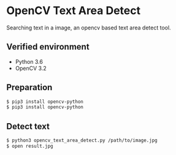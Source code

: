 # OpenCV Text Area Detect

Searching text in a image, an opencv based text area detect tool.

## Verified environment

- Python 3.6
- OpenCV 3.2

## Preparation

```bash
$ pip3 install opencv-python
$ pip3 install opencv-python
```

## Detect text

```bash
$ python3 opencv_text_area_detect.py /path/to/image.jpg
$ open result.jpg
```
